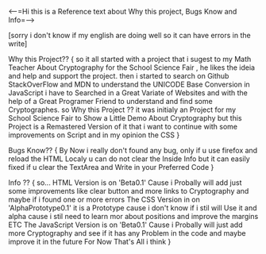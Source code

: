 <--=Hi this is a Reference text about Why this project, Bugs Know and Info=-->

[sorry i don't know if my english are doing well  so it can have errors in the write]

Why this Project?? {
    so it all started with a project that i sugest to my Math Teacher About Cryptography for the School Science Fair , he likes the ideia and help and support the project.
    then i started to search on Github StackOverFlow and MDN to understand the UNICODE Base Conversion in JavaScript 
    i have to Searched in a Great Variate of Websites and with the help of a Great Programer Friend to understand and find some Cryptographes.
    so Why this Project ?? it was initialy an Project for my School Science Fair to Show a Little Demo About Cryptography but this Project is a Remastered Version of it that i want to continue with some improvements on Script and in my opinion the CSS 
}

Bugs Know?? {
    By Now i really don't found any bug, only if u use firefox and reload the HTML Localy u can do not clear the Inside Info but it can easily fixed if u clear the TextArea and Write in your Preferred Code
}

Info ?? {
    so... HTML Version is on 'Beta0.1' Cause i Probally will add just some improvements like clear button and more links to Cryptography and maybe if i found one or more errors
    The CSS Version in on 'AlphaPrototype0.1' it is a Prototype cause i don't know if i stil will Use it and alpha cause i stil need to learn mor about positions and improve the margins ETC
    The JavaScript Version is on 'Beta0.1' Cause i Probally will just add more Cryptography and see if it has any Problem in the code and maybe improve it in the future
    For Now That's All i think
}
